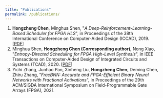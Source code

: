```yaml
---
title: "Publications"
permalink: /publications/
---
```


1. **Hongzheng Chen**, Minghua Shen, "*A Deep-Reinforcement-Learning-Based Scheduler for FPGA HLS*", in Proceedings of the 38th International Conference on Computer-Aided Design (ICCAD), 2019. [[PDF](https://ieeexplore.ieee.org/document/8942126)]
2. Minghua Shen, **Hongzheng Chen (Corresponding author)**, Nong Xiao, "*Entropy-Directed Scheduling for FPGA High-Level Synthesis*", in IEEE Transactions on Computer-Aided Design of Integrated Circuits and Systems (TCAD), 2020. [[PDF](https://ieeexplore.ieee.org/document/8823964)]
3. Yichi Zhang, Junhao Pan, Xinheng Liu, **Hongzheng Chen**, Deming Chen, Zhiru Zhang, "*FracBNN: Accurate and FPGA-Efficient Binary Neural Networks with Fractional Activations*", in Proceedings of the 29th ACM/SIGDA International Symposium on Field-Programmable Gate Arrays (FPGA), 2021.
